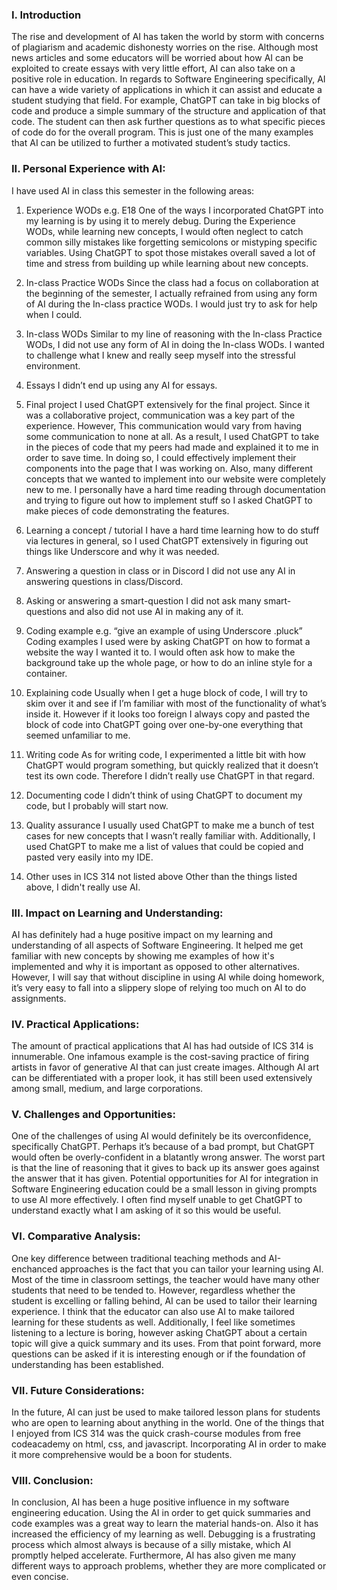 ### I. Introduction
The rise and development of AI has taken the world by storm with concerns of plagiarism and academic dishonesty worries on the rise. Although most news articles and some educators will be worried about how AI can be exploited to create essays with very little effort, AI can also take on a positive role in education. In regards to Software Engineering specifically, AI can have a wide variety of applications in which it can assist and educate a student studying that field. For example, ChatGPT can take in big blocks of code and produce a simple summary of the structure and application of that code. The student can then ask further questions as to what specific pieces of code do for the overall program. This is just one of the many examples that AI can be utilized to further a motivated student’s study tactics.  

### II. Personal Experience with AI:
I have used AI in class this semester in the following areas:

  1. Experience WODs e.g. E18
One of the ways I incorporated ChatGPT into my learning is by using it to merely debug. During the Experience WODs, while learning new concepts, I would often neglect to catch common silly mistakes like forgetting semicolons or mistyping specific variables. Using ChatGPT to spot those mistakes overall saved a lot of time and stress from building up while learning about new concepts.

  2. In-class Practice WODs
Since the class had a focus on collaboration at the beginning of the semester, I actually refrained from using any form of AI during the In-class practice WODs. I would just try to ask for help when I could.

  3. In-class WODs
Similar to my line of reasoning with the In-class Practice WODs, I did not use any form of AI in doing the In-class WODs. I wanted to challenge what I knew and really seep myself into the stressful environment.

  4. Essays
I didn’t end up using any AI for essays.

  5. Final project
I used ChatGPT extensively for the final project. Since it was a collaborative project, communication was a key part of the experience. However, This communication would vary from having some communication to none at all. As a result, I used ChatGPT to take in the pieces of code that my peers had made and explained it to me in order to save time. In doing so, I could effectively implement their components into the page that I was working on. Also, many different concepts that we wanted to implement into our website were completely new to me. I personally have a hard time reading through documentation and trying to figure out how to implement stuff so I asked ChatGPT to make pieces of code demonstrating the features.

  6. Learning a concept / tutorial
I have a hard time learning how to do stuff via lectures in general, so I used ChatGPT extensively in figuring out things like Underscore and why it was needed. 

  7. Answering a question in class or in Discord
I did not use any AI in answering questions in class/Discord.

  8. Asking or answering a smart-question
I did not ask many smart-questions and also did not use AI in making any of it.

  9. Coding example e.g. “give an example of using Underscore .pluck”
Coding examples I used were by asking ChatGPT on how to format a website the way I wanted it to. I would often ask how to make the background take up the whole page, or how to do an inline style for a container.

  10. Explaining code
Usually when I get a huge block of code, I will try to skim over it and see if I’m familiar with most of the functionality of what’s inside it. However if it looks too foreign I always copy and pasted the block of code into ChatGPT going over one-by-one everything that seemed unfamiliar to me. 

  11. Writing code
As for writing code, I experimented a little bit with how ChatGPT would program something, but quickly realized that it doesn’t test its own code. Therefore I didn’t really use ChatGPT in that regard.

  12. Documenting code
I didn’t think of using ChatGPT to document my code, but I probably will start now.

  13. Quality assurance 
I usually used ChatGPT to make me a bunch of test cases for new concepts that I wasn’t really familiar with. Additionally, I used ChatGPT to make me a list of values that could be copied and pasted very easily into my IDE.

  14. Other uses in ICS 314 not listed above
Other than the things listed above, I didn't really use AI.

### III. Impact on Learning and Understanding:
AI has definitely had a huge positive impact on my learning and understanding of all aspects of Software Engineering. It helped me get familiar with new concepts by showing me examples of how it's implemented and why it is important as opposed to other alternatives. However, I will say that without discipline in using AI while doing homework, it’s very easy to fall into a slippery slope of relying too much on AI to do assignments.

### IV. Practical Applications:
The amount of practical applications that AI has had outside of ICS 314 is innumerable. One infamous example is the cost-saving practice of firing artists in favor of generative AI that can just create images. Although AI art can be differentiated with a proper look, it has still been used extensively among small, medium, and large corporations.

### V. Challenges and Opportunities:
One of the challenges of using AI would definitely be its overconfidence, specifically ChatGPT. Perhaps it’s because of a bad prompt, but ChatGPT would often be overly-confident in a blatantly wrong answer. The worst part is that the line of reasoning that it gives to back up its answer goes against the answer that it has given. Potential opportunities for AI for integration in Software Engineering education could be a small lesson in giving prompts to use AI more effectively. I often find myself unable to get ChatGPT to understand exactly what I am asking of it so this would be useful.

### VI. Comparative Analysis:
One key difference between traditional teaching methods and AI-enchanced approaches is the fact that you can tailor your learning using AI. Most of the time in classroom settings, the teacher would have many other students that need to be tended to. However, regardless whether the student is excelling or falling behind, AI can be used to tailor their learning experience. I think that the educator can also use AI to make tailored learning for these students as well. Additionally, I feel like sometimes listening to a lecture is boring, however asking ChatGPT about a certain topic will give a quick summary and its uses. From that point forward, more questions can be asked if it is interesting enough or if the foundation of understanding has been established.

### VII. Future Considerations:
In the future, AI can just be used to make tailored lesson plans for students who are open to learning about anything in the world. One of the things that I enjoyed from ICS 314 was the quick crash-course modules from free codeacademy on html, css, and javascript. Incorporating AI in order to make it more comprehensive would be a boon for students.

### VIII. Conclusion:
In conclusion, AI has been a huge positive influence in my software engineering education. Using the AI in order to get quick summaries and code examples was a great way to learn the material hands-on. Also it has increased the efficiency of my learning as well. Debugging is a frustrating process which almost always is because of a silly mistake, which AI promptly helped accelerate. Furthermore, AI has also given me many different ways to approach problems, whether they are more complicated or even concise.
